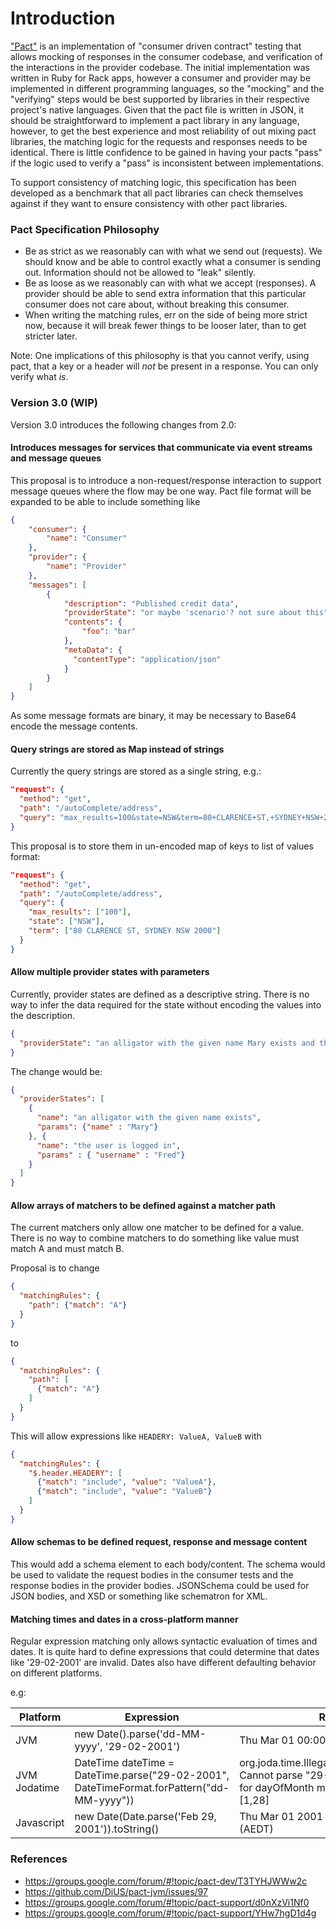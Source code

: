 # Introduction

["Pact"](https://github.com/realestate-com-au/pact) is an implementation of "consumer driven contract" testing that allows mocking of responses in the consumer codebase, and verification of the interactions in the provider codebase. The initial implementation was written in Ruby for Rack apps, however a consumer and provider may be implemented in different programming languages, so the "mocking" and the "verifying" steps would be best supported by libraries in their respective project's native languages. Given that the pact file is written in JSON, it should be straightforward to implement a pact library in any language, however, to get the best experience and most reliability of out mixing pact libraries, the matching logic for the requests and responses needs to be identical. There is little confidence to be gained in having your pacts "pass" if the logic used to verify a "pass" is inconsistent between implementations.

To support consistency of matching logic, this specification has been developed as a benchmark that all pact libraries can check themselves against if they want to ensure consistency with other pact libraries.

### Pact Specification Philosophy

* Be as strict as we reasonably can with what we send out (requests). We should know and be able to control exactly what a consumer is sending out. Information should not be allowed to "leak" silently.
* Be as loose as we reasonably can with what we accept (responses). A provider should be able to send extra information that this particular consumer does not care about, without breaking this consumer.
* When writing the matching rules, err on the side of being more strict now, because it will break fewer things to be looser later, than to get stricter later.

Note: One implications of this philosophy is that you cannot verify, using pact, that a key or a header will _not_ be present in a response. You can only verify what _is_.

### Version 3.0 (WIP)

Version 3.0 introduces the following changes from 2.0:

#### Introduces messages for services that communicate via event streams and message queues

This proposal is to introduce a non-request/response interaction to support message queues where the flow may be one way. Pact file format will be expanded to be able
to include something like

```json
{
    "consumer": {
        "name": "Consumer"
    },
    "provider": {
        "name": "Provider"
    },
    "messages": [
        {
            "description": "Published credit data",
            "providerState": "or maybe 'scenario'? not sure about this",
            "contents": {
                "foo": "bar"
            },
            "metaData": {
              "contentType": "application/json"
            }
        }
    ]
}
```

As some message formats are binary, it may be necessary to Base64 encode the message contents.

#### Query strings are stored as Map instead of strings

Currently the query strings are stored as a single string, e.g.:

```json
"request": {
  "method": "get",
  "path": "/autoComplete/address",
  "query": "max_results=100&state=NSW&term=80+CLARENCE+ST,+SYDNEY+NSW+2000",
}
```

This proposal is to store them in un-encoded map of keys to list of values format:

```json
"request": {
  "method": "get",
  "path": "/autoComplete/address",
  "query": {
    "max_results": ["100"],
    "state": ["NSW"],
    "term": ["80 CLARENCE ST, SYDNEY NSW 2000"]
  }
}
```

#### Allow multiple provider states with parameters

Currently, provider states are defined as a descriptive string. There is no way to infer the data required for the state
without encoding the values into the description.

```json
{
  "providerState": "an alligator with the given name Mary exists and the user Fred is logged in"
}
```

The change would be:

```json
{
  "providerStates": [
    {
      "name": "an alligator with the given name exists",
      "params": {"name" : "Mary"}
    }, {
      "name": "the user is logged in",
      "params" : { "username" : "Fred"}
    }
  ]
}
```

#### Allow arrays of matchers to be defined against a matcher path

The current matchers only allow one matcher to be defined for a value. There is no way to combine matchers to do something
like value must match A and must match B.

Proposal is  to change

```json
{
  "matchingRules": {
    "path": {"match": "A"}
  }
}
```

to

```json
{
  "matchingRules": {
    "path": [
      {"match": "A"}
    ]
  }
}
```

This will allow expressions like `HEADERY: ValueA, ValueB` with

```json
{
  "matchingRules": {
    "$.header.HEADERY": [
      {"match": "include", "value": "ValueA"},
      {"match": "include", "value": "ValueB"}
    ]
  }
}
```

#### Allow schemas to be defined request, response and message content

This would add a schema element to each body/content. The schema would be used to validate the request bodies in the
consumer tests and the response bodies in the provider bodies. JSONSchema could be used for JSON bodies, and XSD or
something like schematron for XML.

#### Matching times and dates in a cross-platform manner

Regular expression matching only allows syntactic evaluation of times and dates. It is quite hard to define expressions
that could determine that dates like '29-02-2001' are invalid. Dates also have different defaulting behavior on different platforms.

e.g:

| Platform | Expression | Result |
| -------- | ---------- | ------ |
| JVM | new Date().parse('dd-MM-yyyy', '29-02-2001') | Thu Mar 01 00:00:00 AEDT 2001 |
| JVM Jodatime | DateTime dateTime  = DateTime.parse("29-02-2001", DateTimeFormat.forPattern("dd-MM-yyyy")) | org.joda.time.IllegalFieldValueException: Cannot parse "29-02-2001": Value 29 for dayOfMonth must be in the range [1,28] |
| Javascript | new Date(Date.parse('Feb 29, 2001')).toString() | Thu Mar 01 2001 00:00:00 GMT+1100 (AEDT) |


### References

* https://groups.google.com/forum/#!topic/pact-dev/T3TYHJWWw2c
* https://github.com/DiUS/pact-jvm/issues/97
* https://groups.google.com/forum/#!topic/pact-support/d0nXzVi1Nf0
* https://groups.google.com/forum/#!topic/pact-support/YHw7hgD1d4g
